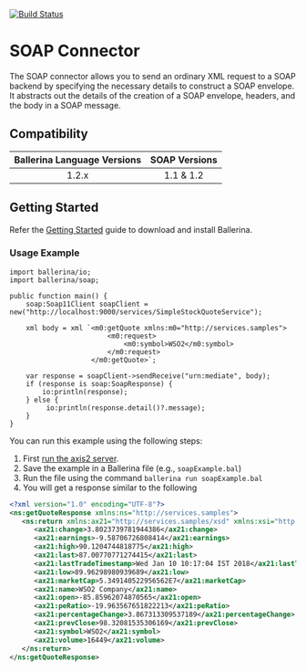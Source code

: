[![Build Status](https://travis-ci.org/ballerina-platform/module-soap.svg?branch=master)](https://travis-ci.org/ballerina-platform/module-soap)

# SOAP Connector

The SOAP connector allows you to send an ordinary XML request to a SOAP backend by specifying the necessary details to
construct a SOAP envelope. It abstracts out the details of the creation of a SOAP envelope, headers, and the body in a
SOAP message.

## Compatibility

| Ballerina Language Versions | SOAP Versions  |
|:---------------------------:|:--------------:|
| 1.2.x                       | 1.1 & 1.2      |

## Getting Started

Refer the [Getting Started](https://ballerina.io/learn/getting-started/) guide to download and install Ballerina.

### Usage Example

```ballerina
import ballerina/io;
import ballerina/soap;

public function main() {
    soap:Soap11Client soapClient = new("http://localhost:9000/services/SimpleStockQuoteService");

    xml body = xml `<m0:getQuote xmlns:m0="http://services.samples">
                        <m0:request>
                            <m0:symbol>WSO2</m0:symbol>
                        </m0:request>
                    </m0:getQuote>`;

    var response = soapClient->sendReceive("urn:mediate", body);
    if (response is soap:SoapResponse) {
        io:println(response);
    } else {
         io:println(response.detail()?.message);
    }
}
```

You can run this example using the following steps:

1. First [run the axis2 server](https://docs.wso2.com/display/EI620/Setting+Up+the+ESB+Samples#SettingUptheESBSamples-StartingtheAxis2server).
2. Save the example in a Ballerina file (e.g., `soapExample.bal`)
3. Run the file using the command `ballerina run soapExample.bal`
4. You will get a response similar to the following

```xml
<?xml version="1.0" encoding="UTF-8"?>
<ns:getQuoteResponse xmlns:ns="http://services.samples">
   <ns:return xmlns:ax21="http://services.samples/xsd" xmlns:xsi="http://www.w3.org/2001/XMLSchema-instance" xsi:type="ax21:GetQuoteResponse">
      <ax21:change>3.8023739781944386</ax21:change>
      <ax21:earnings>-9.58706726808414</ax21:earnings>
      <ax21:high>90.1204744818775</ax21:high>
      <ax21:last>87.00770771274415</ax21:last>
      <ax21:lastTradeTimestamp>Wed Jan 10 10:17:04 IST 2018</ax21:lastTradeTimestamp>
      <ax21:low>89.96298980939689</ax21:low>
      <ax21:marketCap>5.349140522956562E7</ax21:marketCap>
      <ax21:name>WSO2 Company</ax21:name>
      <ax21:open>-85.85962074870565</ax21:open>
      <ax21:peRatio>-19.963567651822213</ax21:peRatio>
      <ax21:percentageChange>3.867313309537189</ax21:percentageChange>
      <ax21:prevClose>98.32081535306169</ax21:prevClose>
      <ax21:symbol>WSO2</ax21:symbol>
      <ax21:volume>16449</ax21:volume>
   </ns:return>
</ns:getQuoteResponse>
```
